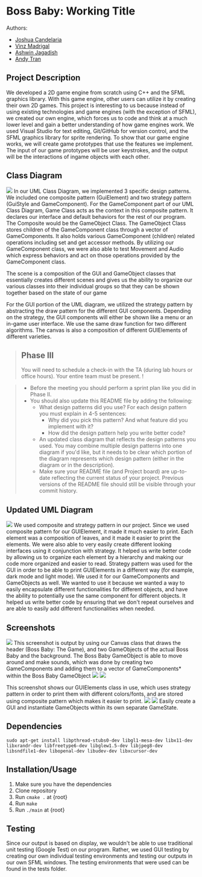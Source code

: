 # Boss Baby: Working Title
 
 Authors: 
 -  [Joshua Candelaria](https://github.com/jecndlria)
 -  [Vinz Madrigal](https://github.com/mvinzangelo) 
 -  [Ashwin Jagadish](https://github.com/ashwinjagadish1) 
 -  [Andy Tran](https://github.com/atran333)
 
## Project Description
We developed a 2D game engine from scratch using C++ and the SFML graphics library. With this game engine, other users can utilize it by creating their own 2D games. This project is interesting to us because instead of using existing technologies and game engines (with the exception of SFML), we created our own engine, which forces us to code and think at a much lower level and gain a better understanding of how game engines work. We used Visual Studio for text editing, Git/GitHub for version control, and the SFML graphics library for sprite rendering. To show that our game engine works, we will create game prototypes that use the features we implement. The input of our game prototypes will be user keystrokes, and the output will be the interactions of ingame objects with each other. 

## Class Diagram
![](CS100%20Final%20Project%20UML%20Class%20Diagram.png?raw=true)
In our UML Class Diagram, we implemented 3 specific design patterns. We included one composite pattern (GuiElement) and two strategy pattern (GuiStyle and GameComponent).
For the GameComponent part of our UML Class Diagram, Game Class acts as the context in this composite pattern. It declares our interface and default behaviors for the rest of our program. The Composite would be the GameObject Class. The GameObject Class stores children of the GameComponent class through a vector of GameComponents. It also holds various GameComponent (children) related operations including set and get accessor methods. By utilizing our GameComponent class, we were also able to test Movement and Audio which express behaviors and act on those operations provided by the GameComponent class. 

The scene is a composition of the GUI and GameObject classes that essentially creates different scenes and gives us the ability to organize our various classes into their individual groups so that they can be shown together based on the state of our game

For the GUI portion of the UML diagram, we utilized the strategy pattern by abstracting the draw pattern for the different GUI components. Depending on the strategy, the GUI components will either be shown like a menu or an in-game user interface. We use the same draw function for two different algorithms. The canvas is also a composition of different GUIElements of different varieties.

 
 > ## Phase III
 > You will need to schedule a check-in with the TA (during lab hours or office hours). Your entire team must be present. !

 > * Before the meeting you should perform a sprint plan like you did in Phase II.
 > * You should also update this README file by adding the following:
 >   * What design patterns did you use? For each design pattern you must explain in 4-5 sentences:
 >     * Why did you pick this pattern? And what feature did you implement with it?
 >     * How did the design pattern help you write better code?
 >   * An updated class diagram that reflects the design patterns you used. You may combine multiple design patterns into one diagram if you'd like, but it needs to be clear which portion of the diagram represents which design pattern (either in the diagram or in the description).
 >   * Make sure your README file (and Project board) are up-to-date reflecting the current status of your project. Previous versions of the README file should still be visible through your commit history.
## Updated UML Diagram
![](updateduml.png?raw=true)
We used composite and strategy pattern in our project. Since we used composite pattern for our GUIElement, it made it much easier to print. Each element was a composition of leaves, and it made it easier to print the elements. We were also able to very easily create different looking interfaces using it conjunction with strategy. It helped us write better code by allowing us to organize each element by a hierarchy and making our code more organized and easier to read. Strategy pattern was used for the GUI in order to be able to print GUIElements in a different way (for example, dark mode and light mode). We used it for our GameComponents and GameObjects as well. We wanted to use it because we wanted a way to easily encapsulate different functionalities for different objects, and have the ability to potentially use the same component for different objects. It helped us write better code by ensuring that we don't repeat ourselves and are able to easily add different functionalities when needed. 

 ## Screenshots
 ![](unknown.png?raw=true)
 This screenshot is output by using our Canvas class that draws the header (Boss Baby: The Game), and two GameObjects of the actual Boss Baby and the background. The Boss Baby GameObject is able to move around and make sounds, which was done by creating two GameComponents and adding them to a vector of GameComponents* within the Boss Baby GameObject
 ![](lightmode.png?raw=true)
 ![](darkmode.png?raw=true)
 
 
 This screenshot shows our GUIElements class in use, which uses strategy pattern in order to print them with different colors/fonts, and are stored using composite pattern which makes it easier to print.
 ![](code1.png?raw=true)
 ![](code2.png?raw=true)
 Easily create a GUI and instantiate GameObjects within its own separate GameState.
 ## Dependencies
`sudo apt-get install libpthread-stubs0-dev libgl1-mesa-dev libx11-dev libxrandr-dev libfreetype6-dev libglew1.5-dev libjpeg8-dev libsndfile1-dev libopenal-dev libudev-dev libxcursor-dev`
 ## Installation/Usage
 1. Make sure you have the dependencies
 2. Clone repository
 5. Run `cmake .` at {root}
 6. Run `make`
 7. Run `./main` at {root}
 ## Testing
 Since our output is based on display, we wouldn't be able to use traditional unit testing (Google Test) on our program. Rather, we used GUI testing by creating our own individual testing environments and testing our outputs in our own SFML windows. The testing environments that were used can be found in the tests folder.
 
